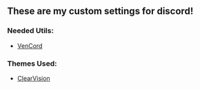 ## These are my custom settings for discord!
### Needed Utils:
 - [VenCord](https://github.com/Vencord/Installer/releases/latest/download/VencordInstaller.exe)

### Themes Used:
 - [ClearVision](https://clearvision.github.io)
